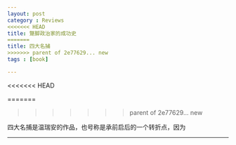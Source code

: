 ```yaml
---
layout: post
category : Reviews
<<<<<<< HEAD
title: 蹩脚政治家的成功史
=======
title: 四大名捕
>>>>>>> parent of 2e77629... new
tags : [book]

---
```


<<<<<<< HEAD

=======
>>>>>>> parent of 2e77629... new


四大名捕是温瑞安的作品，也号称是承前启后的一个转折点，因为




---










